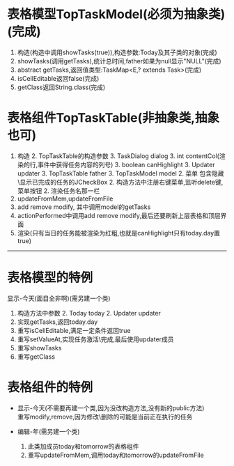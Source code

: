 # 表格模型TopTaskModel<E extends Task>(必须为抽象类)(完成)

1. 构造(构造中调用showTasks(true)),构造参数:Today及其子类的对象(完成)
1. showTasks(调用getTasks),统计总时间,father如果为null显示"NULL"(完成)
1. abstract getTasks,返回值类型:TaskMap<E,? extends Task>(完成)
1. isCellEditable返回false(完成)
1. getClass返回String.class(完成)

# 表格组件TopTaskTable<E extends Task>(非抽象类,抽象也可)

1. 构造
    2. TopTaskTable的构造参数
        3. TaskDialog dialog
        3. int contentCol(渲染的行,事件中获得任务内容的列号)
        3. boolean canHighlight
        3. Updater updater
        3. TopTaskTable father
        3. TopTaskModel model
    2. 菜单 包含隐藏\显示已完成的任务的JCheckBox
    2. 构造方法中注册右键菜单,监听delete键,菜单按钮
    2. 渲染任务名那一栏
1. updateFromMem,updateFromFile
1. add remove modify, 其中调用model的getTasks
1. actionPerformed中调用add remove modify,最后还要刷新上层表格和顶层界面
1. 渲染(只有当日的任务能被渲染为红粗,也就是canHighlight只有today.day置true)

***

# 表格模型的特例

显示-今天(面目全非啊)(需另建一个类)

1. 构造方法中参数
    2. Today today
    2. Updater updater
1. 实现getTasks,返回today.day
1. 重写isCellEditable,满足一定条件返回true
1. 重写setValueAt,实现任务激活\完成,最后使用updater成员
1. 重写showTasks
1. 重写getClass

# 表格组件的特例

* 显示-今天(不需要再建一个类,因为没改构造方法,没有新的public方法)  
重写modify,remove,因为修改\删除的可能是当前正在执行的任务

* 编辑-年(需另建一个类)
    1. 此类加成员today和tomorrow的表格组件
    1. 重写updateFromMem,调用today和tomorrow的updateFromFile

